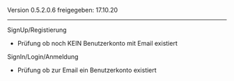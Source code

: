 Version 0.5.2.0.6
freigegeben:    17.10.20 
***********************************

SignUp/Registierung
- Prüfung ob noch KEIN Benutzerkonto mit Email existiert

SignIn/Login/Anmeldung
- Prüfung ob zur Email ein Benutzerkonto existiert